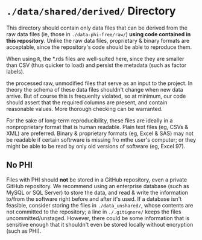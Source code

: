 `./data/shared/derived/` Directory
=========

This directory should contain only data files that can be derived from the raw data files (ie, those in `./data-phi-free/raw/`) **using code contained in this repository**.  Unlike the raw data files, proprietary & binary formats are acceptable, since the repository's code should be able to reproduce them.

When using `R`, the *.rds files are well-suited here, since they are smaller than CSV (thus quicker to load) and persist the metadata (such as factor labels).

the processed raw, unmodified files that serve as an input to the project.  In theory the schema of these data files shouldn't change when new data arrive.  But of course this is frequenlty violated, so at minimum, our code should assert that the required columns are present, and contain reasonable values.  More thorough checking can be warranted.

For the sake of long-term reproducibility, these files are ideally in a nonproprietary format that is human readable.  Plain text files (eg, CSVs & XML) are preferred. Binary & proprietary formats (eg, Excel & SAS) may not be readable if certain softrware is missing fro mthe user's computer; or they might be able to be read by only old versions of software (eg, Excel 97).

## No PHI
Files with PHI should **not** be stored in a GitHub repository, even a private GitHub repository.  We recommend using an enterprise database (such as MySQL or SQL Server) to store the data, and read & write the information to/from the software right before and after it's used.  If a database isn't feasible, consider storing the files in `./data_unshared/`, whose contents are not committed to the repository; a line in `./.gitignore/` keeps the files uncommitted/unstaged.  However, there could be some information that is sensitive enough that it shouldn't even be stored locally without encryption (such as PHI).
